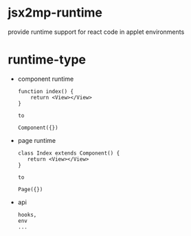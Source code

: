 # jsx2mp-runtime

provide runtime support for react code in applet environments

# runtime-type

- component runtime
  ``` 
  function index() {
      return <View></View>
  }

  to

  Component({})
  ```
- page runtime
   ``` 
  class Index extends Component() {
      return <View></View>
  }

  to

  Page({})
  ```
- api
  ```
  hooks,
  env
  ...
  ```
